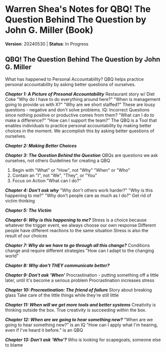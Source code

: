 # Warren Shea's Notes for QBQ! The Question Behind The Question by John G. Miller (Book)
**Version**: 20240530 | **Status**: In Progress

## QBQ! The Question Behind The Question by John G. Miller
What has happened to Personal Accountability?
QBQ helps practice personal accountability by asking better questions of ourselves.

***Chapter 1: A Picture of Presonal Accountability***
Restaurant story w/ Diet Coke
"Why do I have to do everything around here?" "When is management going to provide us with X?" "Why are we short staffed?"
These are lousy questions - negative and don't solve problems. IQ: Incorrect Questions since nothing positive or productive comes from them?
"What can I do to make a difference?" "How can I support the team?"
The QBQ is a Tool that enables individuals to practice personal accountability by making better choices in the moment.
We accomplish this by asking better questions of ourselves.

***Chapter 2: Making Better Choices***

***Chapter 3: The Question Behind the Question***
QBQs are questions we ask ourselves, not others
Guidelines for creating a QBQ
1. Begin with "What" or "How", not "Why" "When" or "Who"
2. Contain an "I", not "We", "They", or "You"
3. Focus on Action
"What can I do?"

***Chapter 4: Don't ask why***
"Why don't others work harder?" "Why is this happening to me?" "Why don't people care as much as I do?"
Get rid of victim thinking

***Chapter 5: The Victim***

***Chapter 6: Why is this happening to me?***
Stress is a choice because whatever the trigger event, we always choose our own response
Different people have different reactions to the same situation
Stress is also the result of our choices

***Chapter 7: Why do we have to go through all this change?***
Conditions change and require different strategies
"How can I adapt to the changing world"

***Chapter 8: Why don't THEY communicate better?***

***Chapter 9: Don't ask 'When'***
Procrastination - putting something off a little later, until it's become a serious problem
Procrastination increases stress

***Chapter 10: Procrastination: The friend of failure***
Story about breaking glass
Take care of the little things while they're still little

***Chapter 11: When will we get more tools and better systems***
Creativity is thinking outside the box.
True creativity is succeeding within the box.

***Chapter 12: When are we going to hear something new?***
"When are we going to hear something new?" is an IQ
"How can I apply what I'm hearing, even if I've heard it before." is an QBQ

***Chapter 13: Don't ask 'Who'?***
Who is looking for scapegoats, someone else to blame

